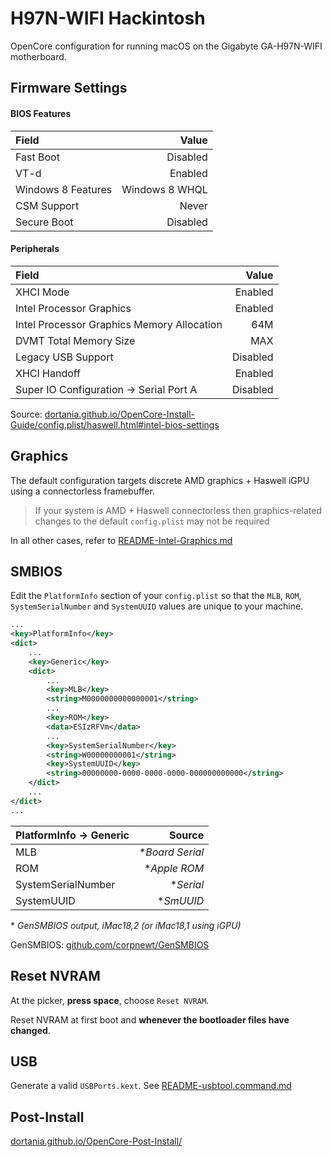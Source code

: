 # H97N-WIFI Hackintosh

OpenCore configuration for running macOS on the Gigabyte GA-H97N-WIFI motherboard.

## Firmware Settings

#### BIOS Features

| Field              | Value             |
|:-------------------|------------------:|
| Fast Boot          | Disabled          |
| VT-d               | Enabled           |
| Windows 8 Features | Windows 8 WHQL    |
| CSM Support        | Never             |
| Secure Boot        | Disabled          |

#### Peripherals

| Field                                        | Value    |
|:---------------------------------------------|---------:|
| XHCI Mode                                    | Enabled  |
| Intel Processor Graphics                     | Enabled  |
| Intel Processor Graphics Memory Allocation   | 64M      |
| DVMT Total Memory Size                       | MAX      |
| Legacy USB Support                           | Disabled |
| XHCI Handoff                                 | Enabled  |
| Super IO Configuration &#8594; Serial Port A | Disabled |

Source: [dortania.github.io/OpenCore-Install-Guide/config.plist/haswell.html#intel-bios-settings](https://dortania.github.io/OpenCore-Install-Guide/config.plist/haswell.html#intel-bios-settings)

## Graphics

The default configuration targets discrete AMD graphics + Haswell iGPU using a connectorless framebuffer.

> If your system is AMD + Haswell connectorless then graphics-related changes to the default ```config.plist``` may not be required

In all other cases, refer to [README-Intel-Graphics.md](/README-Intel-Graphics.md)

## SMBIOS

Edit the ```PlatformInfo``` section of your ```config.plist``` so that the ```MLB```, ```ROM```, ```SystemSerialNumber``` and ```SystemUUID``` values are unique to your machine.

```xml
...
<key>PlatformInfo</key>
<dict>
    ...
    <key>Generic</key>
    <dict>
        ...
        <key>MLB</key>
        <string>M0000000000000001</string>
        ...
        <key>ROM</key>
        <data>ESIzRFVm</data>
        ...
        <key>SystemSerialNumber</key>
        <string>W00000000001</string>
        <key>SystemUUID</key>
        <string>00000000-0000-0000-0000-000000000000</string>
    </dict>
    ...
</dict>
...
````

| PlatformInfo &#8594; Generic | Source                    |
|:-----------------------------|--------------------------:|
| MLB                          | \**Board Serial*          |
| ROM                          | \**Apple ROM*             |
| SystemSerialNumber           | \**Serial*                |
| SystemUUID                   | \**SmUUID*                |

\* *GenSMBIOS output, iMac18,2 (or iMac18,1 using iGPU)*

GenSMBIOS: [github.com/corpnewt/GenSMBIOS](https://github.com/corpnewt/GenSMBIOS)

## Reset NVRAM

At the picker, **press space**, choose ```Reset NVRAM```.

Reset NVRAM at first boot and **whenever the bootloader files have changed**.

## USB

Generate a valid ```USBPorts.kext```. See [README-usbtool.command.md](/README-usbtool.command.md)

## Post-Install

[dortania.github.io/OpenCore-Post-Install/](https://dortania.github.io/OpenCore-Post-Install/)

